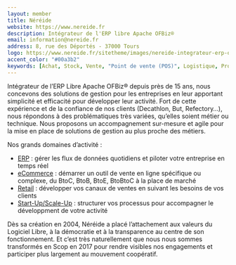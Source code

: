 ```yaml
---
layout: member
title: Néréide
website: https://www.nereide.fr
description: Intégrateur de l'ERP libre Apache OFBiz®
email: information@nereide.fr
address: 8, rue des Déportés - 37000 Tours
logo: https://www.nereide.fr/sitetheme/images/nereide-integrateur-erp-ofbiz-bl.svg
accent_color: "#00a3b2"
keywords: [Achat, Stock, Vente, "Point de vente (POS)", Logistique, Production, "Ressources humaines", Accompagnement, Finance, CRM, Marketing, CMS]
---
```

Intégrateur de l’ERP Libre Apache OFBiz® depuis près de 15 ans, nous concevons des solutions de gestion pour les entreprises en leur apportant simplicité et efficacité pour développer leur activité.
Fort de cette expérience et de la confiance de nos clients (Decathlon, But, Refectory…), nous répondons à des problématiques très variées, qu’elles soient métier ou technique.
Nous proposons un accompagnement sur-mesure et agile pour la mise en place de solutions de gestion au plus proche des métiers.

Nos grands domaines d’activité :
- [ERP](https://www.nereide.fr/offre-erp) : gérer les flux de données quotidiens et piloter votre entreprise en temps réel
- [eCommerce](https://www.nereide.fr/offre-ecommerce) : démarrer un outil de vente en ligne spécifique ou complexe, du BtoC, BtoB, BtoE, BtoBtoC à la place de marché
- [Retail]([https://www.nereide.fr/offre-ecommerce](https://www.nereide.fr/offre-retail)) : développer vos canaux de ventes en suivant les besoins de vos clients
- [Start-Up/Scale-Up](https://www.nereide.fr/offre-scale-up) : structurer vos processus pour accompagner le développment de votre activité

Dès sa création en 2004, Néréide a placé l’attachement aux valeurs du Logiciel Libre, à la démocratie et à la transparence au centre de son fonctionnement. Et c’est très naturellement que nous nous sommes transformés en Scop en 2017 pour rendre visibles nos engagements et participer plus largement au mouvement coopératif.
